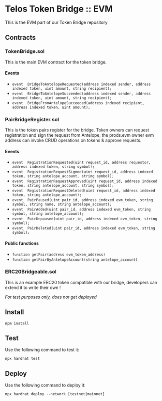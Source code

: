 # Telos Token Bridge :: EVM

This is the EVM part of our Token Bridge repository

## Contracts

### TokenBridge.sol

This is the main EVM contract for the token bridge.

#### Events

- `event  BridgeToAntelopeRequested(address indexed sender, address indexed token, uint amount, string recipient);`
- `event  BridgeToAntelopeSucceeded(address indexed sender, address indexed token, uint amount, string recipient);`
- `event  BridgeFromAntelopeSucceeded(address indexed recipient, address indexed token, uint amount);`

### PairBridgeRegister.sol

This is the token pairs register for the bridge. Token owners can request registration and sign the request from Antelope, the prods.evm owner evm address can invoke CRUD operations on tokens & approve requests.

#### Events

- `event  RegistrationRequested(uint request_id, address requestor, address indexed token, string symbol);`
- `event  RegistrationRequestSigned(uint request_id, address indexed token, string antelope_account, string symbol);`
- `event  RegistrationRequestApproved(uint request_id, address indexed token, string antelope_account, string symbol);`
- `event  RegistrationRequestDeleted(uint request_id, address indexed token, string antelope_account);`
- `event  PairPaused(uint pair_id, address indexed evm_token, string symbol, string name, string antelope_account);`
- `event  PairAdded(uint pair_id, address indexed evm_token, string symbol, string antelope_account);`
- `event  PairUnpaused(uint pair_id, address indexed evm_token, string symbol);`
- `event  PairDeleted(uint pair_id, address indexed evm_token, string symbol);`

#### Public functions

- `function getPair(address evm_token_address)`
- `function getPairByAntelopeAccount(string antelope_account)`

### ERC20Bridgeable.sol

This is an example ERC20 token compatible with our bridge, developers can extend it to write their own !

_For test purposes only, does not get deployed_

## Install

`npm install`

## Test

Use the following command to test it:

`npx hardhat test`

## Deploy

Use the following command to deploy it:

`npx hardhat deploy --network [testnet|mainnet]`
